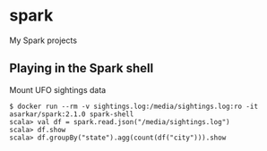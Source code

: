 # spark
My Spark projects

## Playing in the Spark shell
Mount UFO sightings data
```
$ docker run --rm -v sightings.log:/media/sightings.log:ro -it asarkar/spark:2.1.0 spark-shell
scala> val df = spark.read.json("/media/sightings.log")
scala> df.show
scala> df.groupBy("state").agg(count(df("city"))).show
```
